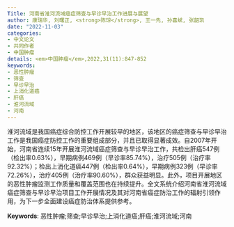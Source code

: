 ```yaml
---
Title: 河南省淮河流域癌症筛查与早诊早治工作进展与展望
author: 康瑞华, 刘曙正, <strong>陈琼</strong>, 王一先, 孙喜斌, 张韶凯
date: "2022-11-03"
categories:
- 中文论文
- 共同作者
- 中国肿瘤
details: <em>中国肿瘤</em>,2022,31(11):847-852
keywords:
- 恶性肿瘤
- 筛查
- 早诊早治
- 上消化道癌 
- 肝癌
- 淮河流域
- 河南
---
```



淮河流域是我国癌症综合防控工作开展较早的地区，该地区的癌症筛查与早诊早治工作是我国癌症防控工作的重要组成部分，并且已取得显著成效。自2007年开始，河南省连续15年开展淮河流域癌症筛查与早诊早治工作，共检出肝癌547例（检出率0.63%），早期病例469例（早诊率85.74%），治疗505例（治疗率92.32%）；检出上消化道癌447例（检出率0.64%），早期病例323例（早诊率72.26%），治疗405例（治疗率90.60%），群众获益明显。此外，项目开展地区的恶性肿瘤监测工作质量和覆盖范围也在持续提升。全文系统介绍河南省淮河流域癌症筛查与早诊早治项目工作开展情况及其对河南省癌症防治工作的辐射引领作用，为下一步全面建设癌症防治体系提供参考。

**Keywords**: 恶性肿瘤;筛查;早诊早治;上消化道癌;肝癌;淮河流域;河南